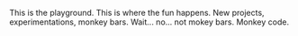 This is the playground.  This is where the fun happens. New projects, experimentations, monkey bars. Wait... no... not mokey bars.  Monkey code.
